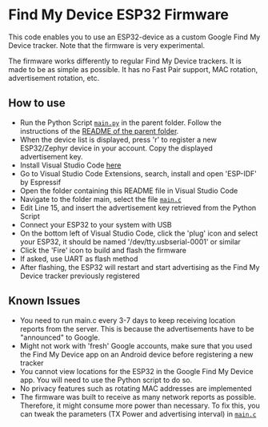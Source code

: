 # Find My Device ESP32 Firmware

This code enables you to use an ESP32-device as a custom Google Find My Device tracker. Note that the firmware is very experimental.

The firmware works differently to regular Find My Device trackers. It is made to be as simple as possible. It has no Fast Pair support, MAC rotation, advertisement rotation, etc.


## How to use

- Run the Python Script [`main.py`](../main.py) in the parent folder. Follow the instructions of the [README of the parent folder](../README.md).
- When the device list is displayed, press 'r' to register a new ESP32/Zephyr device in your account. Copy the displayed advertisement key.
- Install Visual Studio Code [here](https://code.visualstudio.com/download)
- Go to Visual Studio Code Extensions, search, install and open 'ESP-IDF' by Espressif
- Open the folder containing this README file in Visual Studio Code
- Navigate to the folder main, select the file [`main.c`](main/main.c)
- Edit Line 15, and insert the advertisement key retrieved from the Python Script
- Connect your ESP32 to your system with USB
- On the bottom left of Visual Studio Code, click the 'plug' icon and select your ESP32, it should be named '/dev/tty.usbserial-0001' or similar
- Click the 'Fire' icon to build and flash the firmware
- If asked, use UART as flash method
- After flashing, the ESP32 will restart and start advertising as the Find My Device tracker previously registered


## Known Issues

- You need to run main.c every 3-7 days to keep receiving location reports from the server. This is because the advertisements have to be "announced" to Google. 
- Might not work with 'fresh' Google accounts, make sure that you used the Find My Device app on an Android device before registering a new tracker
- You cannot view locations for the ESP32 in the Google Find My Device app. You will need to use the Python script to do so.
- No privacy features such as rotating MAC addresses are implemented
- The firmware was built to receive as many network reports as possible. Therefore, it might consume more power than necessary. To fix this, you can tweak the parameters (TX Power and advertising interval) in [`main.c`](main/main.c)
